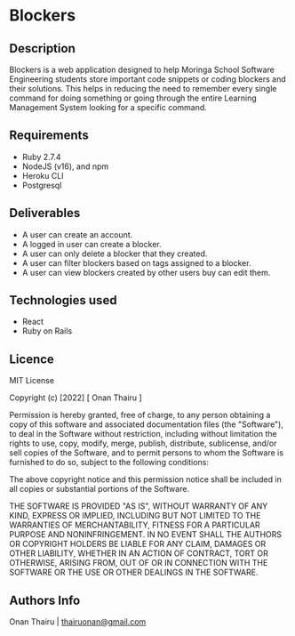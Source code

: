 # Blockers

## Description

Blockers is a web application designed to help Moringa School Software Engineering students store important code snippets or coding blockers and their solutions. This helps in reducing the need to remember every single command for doing something or going through the entire Learning Management System looking for a specific command. 

## Requirements

- Ruby 2.7.4
- NodeJS (v16), and npm
- Heroku CLI
- Postgresql

## Deliverables
- A user can create an account.
- A logged in user can create a blocker.
- A user can only delete a blocker that they created.
- A user can filter blockers based on tags assigned to a blocker.
- A user can view blockers created by other users buy can edit them.

## Technologies used
- React
- Ruby on Rails

## Licence
 
 MIT License
 
 Copyright (c) [2022] [ Onan Thairu ]
 
 Permission is hereby granted, free of charge, to any person obtaining a copy
 of this software and associated documentation files (the "Software"), to deal
 in the Software without restriction, including without limitation the rights
 to use, copy, modify, merge, publish, distribute, sublicense, and/or sell
 copies of the Software, and to permit persons to whom the Software is
 furnished to do so, subject to the following conditions:
 
 The above copyright notice and this permission notice shall be included in all
 copies or substantial portions of the Software.
 
 THE SOFTWARE IS PROVIDED "AS IS", WITHOUT WARRANTY OF ANY KIND, EXPRESS OR
 IMPLIED, INCLUDING BUT NOT LIMITED TO THE WARRANTIES OF MERCHANTABILITY,
 FITNESS FOR A PARTICULAR PURPOSE AND NONINFRINGEMENT. IN NO EVENT SHALL THE
 AUTHORS OR COPYRIGHT HOLDERS BE LIABLE FOR ANY CLAIM, DAMAGES OR OTHER
 LIABILITY, WHETHER IN AN ACTION OF CONTRACT, TORT OR OTHERWISE, ARISING FROM,
 OUT OF OR IN CONNECTION WITH THE SOFTWARE OR THE USE OR OTHER DEALINGS IN THE
 SOFTWARE.
 
 ## Authors Info

 Onan Thairu | thairuonan@gmail.com
